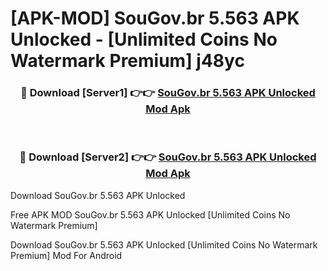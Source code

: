 # [APK-MOD] SouGov.br 5.563 APK Unlocked - [Unlimited Coins No Watermark Premium] j48yc



<div align="center">
<h3>🔴 Download [Server1] 👉👉 <a href="https://momento.my/?title=SouGov.br_5.563_APK_Unlocked">SouGov.br 5.563 APK Unlocked Mod Apk</a></h3><br>

<h3>🔴 Download [Server2] 👉👉 <a href="https://momento.my/?title=SouGov.br_5.563_APK_Unlocked">SouGov.br 5.563 APK Unlocked Mod Apk</a></h3>
</div>



Download SouGov.br 5.563 APK Unlocked 

Free APK MOD SouGov.br 5.563 APK Unlocked [Unlimited Coins No Watermark Premium]

Download SouGov.br 5.563 APK Unlocked [Unlimited Coins No Watermark Premium] Mod For Android
